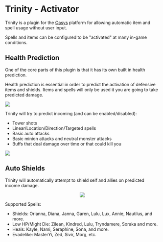 
# Trinity - Activator

Trinity is a plugin for the [Oasys](https://github.com/Oasys-Zone/Oasys.SDK) platform for allowing automatic item and spell usage without user input.

Spells and items can be configured to be "activated" at many in-game conditions.

## Health Prediction

One of the core parts of this plugin is that it has its own built in health prediction.

Health prediction is essential in order to predict the activation of defensive items and shields.
Items and spells will only be used it you are going to take predicted damage.

![](https://kurisumaki.se/push/2tPx3.png)

Trinity will try to predict incoming (and can be enabled/disabled):

- Tower shots
- Linear/Location/Direction/Targeted spells
- Basic auto attacks
- Basic minion attacks and neutral monster attacks
- Buffs that deal damage over time or that could kill you

![](https://kurisumaki.se/push/70eX8.png)

## Auto Shields 
Trinity will automatically attempt to shield self and allies on predicted income damage.

<p align="center">
  <img src="https://kurisumaki.se/push/86b7ae2c32.gif">
</p>

Supported Spells:
- Shields: Orianna, Diana, Janna, Garen, Lulu, Lux, Annie, Nautilus, and more.
- Low HP/Might Die: Zilean, Kindred, Lulu, Tryndamere, Soraka and more.
- Heals: Kayle, Nami, Seraphine, Sona, and more.
- Evadelike: MasterYi, Zed, Sivir, Morg, etc. 
